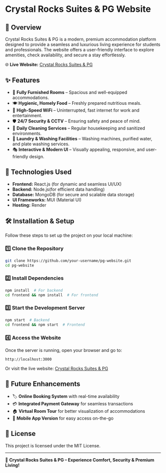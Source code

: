 # Crystal Rocks Suites & PG Website

## 🏡 Overview

Crystal Rocks Suites & PG is a modern, premium accommodation platform designed to provide a seamless and luxurious living experience for students and professionals. The website offers a user-friendly interface to explore amenities, check availability, and secure a stay effortlessly.

🌐 **Live Website:** [Crystal Rocks Suites & PG](https://crystal-rocks.onrender.com/)

## ✨ Features

- 🌟 **Fully Furnished Rooms** – Spacious and well-equipped accommodations.
- 🍽️ **Hygienic, Homely Food** – Freshly prepared nutritious meals.
- 📶 **High-Speed WiFi** – Uninterrupted, fast internet for work and entertainment.
- 🛡️ **24/7 Security & CCTV** – Ensuring safety and peace of mind.
- 🧹 **Daily Cleaning Services** – Regular housekeeping and sanitized environments.
- 🧺 **Laundry & Washing Facilities** – Washing machines, purified water, and plate washing services.
- 🎭 **Interactive & Modern UI** – Visually appealing, responsive, and user-friendly design.

## 🚀 Technologies Used

- **Frontend:** React.js (for dynamic and seamless UI/UX)
- **Backend:** Node.js(for efficient data handling)
- **Database:** MongoDB (for secure and scalable data storage)
- **UI Frameworks:** MUI (Material UI) 
- **Hosting:** Render
## 🛠️ Installation & Setup

Follow these steps to set up the project on your local machine:

### 1️⃣ Clone the Repository

```sh
git clone https://github.com/your-username/pg-website.git
cd pg-website
```

### 2️⃣ Install Dependencies

```sh
npm install  # For backend
cd frontend && npm install  # For frontend
```

### 3️⃣ Start the Development Server

```sh
npm start  # Backend
cd frontend && npm start  # Frontend
```

### 4️⃣ Access the Website

Once the server is running, open your browser and go to:

```
http://localhost:3000
```

Or visit the live website: [Crystal Rocks Suites & PG](https://crystal-rocks.onrender.com/)

## 📌 Future Enhancements

- 🏷 **Online Booking System** with real-time availability
- 💳 **Integrated Payment Gateway** for seamless transactions
- 🏠 **Virtual Room Tour** for better visualization of accommodations
- 📱 **Mobile App Version** for easy access on-the-go

## 📜 License

This project is licensed under the MIT License.

---

🚀 **Crystal Rocks Suites & PG – Experience Comfort, Security & Premium Living!**

